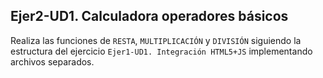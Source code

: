 ## Ejer2-UD1. Calculadora operadores básicos
Realiza las funciones de `RESTA`, `MULTIPLICACIÓN` y `DIVISIÓN` siguiendo la estructura del ejercicio `Ejer1-UD1. Integración HTML5+JS` implementando archivos separados.
